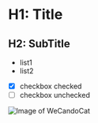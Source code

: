 # H1: Title
## H2: SubTitle
- list1
- list2

- [x] checkbox checked
- [ ] checkbox unchecked

![Image of WeCandoCat](https://octodex.github.com/images/mona-the-rivetertocat.png)
